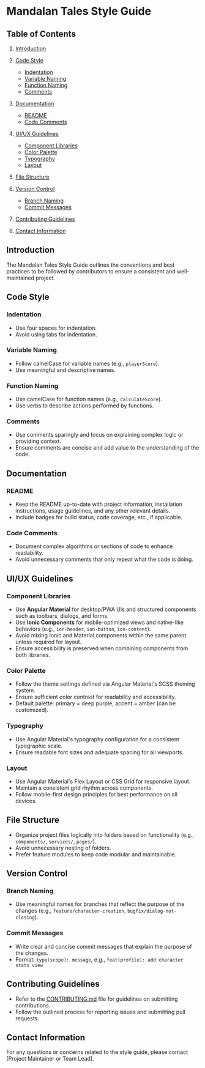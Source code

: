 # Mandalan Tales Style Guide

## Table of Contents

1. [Introduction](#introduction)
2. [Code Style](#code-style)

   * [Indentation](#indentation)
   * [Variable Naming](#variable-naming)
   * [Function Naming](#function-naming)
   * [Comments](#comments)
3. [Documentation](#documentation)

   * [README](#readme)
   * [Code Comments](#code-comments)
4. [UI/UX Guidelines](#uiux-guidelines)

   * [Component Libraries](#component-libraries)
   * [Color Palette](#color-palette)
   * [Typography](#typography)
   * [Layout](#layout)
5. [File Structure](#file-structure)
6. [Version Control](#version-control)

   * [Branch Naming](#branch-naming)
   * [Commit Messages](#commit-messages)
7. [Contributing Guidelines](#contributing-guidelines)
8. [Contact Information](#contact-information)

## Introduction

The Mandalan Tales Style Guide outlines the conventions and best practices to be followed by contributors to ensure a consistent and well-maintained project.

## Code Style

### Indentation

* Use four spaces for indentation.
* Avoid using tabs for indentation.

### Variable Naming

* Follow camelCase for variable names (e.g., `playerScore`).
* Use meaningful and descriptive names.

### Function Naming

* Use camelCase for function names (e.g., `calculateScore`).
* Use verbs to describe actions performed by functions.

### Comments

* Use comments sparingly and focus on explaining complex logic or providing context.
* Ensure comments are concise and add value to the understanding of the code.

## Documentation

### README

* Keep the README up-to-date with project information, installation instructions, usage guidelines, and any other relevant details.
* Include badges for build status, code coverage, etc., if applicable.

### Code Comments

* Document complex algorithms or sections of code to enhance readability.
* Avoid unnecessary comments that only repeat what the code is doing.

## UI/UX Guidelines

### Component Libraries

* Use **Angular Material** for desktop/PWA UIs and structured components such as toolbars, dialogs, and forms.
* Use **Ionic Components** for mobile-optimized views and native-like behaviors (e.g., `ion-header`, `ion-button`, `ion-content`).
* Avoid mixing Ionic and Material components within the same parent unless required for layout.
* Ensure accessibility is preserved when combining components from both libraries.

### Color Palette

* Follow the theme settings defined via Angular Material's SCSS theming system.
* Ensure sufficient color contrast for readability and accessibility.
* Default palette: primary = deep purple, accent = amber (can be customized).

### Typography

* Use Angular Material's typography configuration for a consistent typographic scale.
* Ensure readable font sizes and adequate spacing for all viewports.

### Layout

* Use Angular Material's Flex Layout or CSS Grid for responsive layout.
* Maintain a consistent grid rhythm across components.
* Follow mobile-first design principles for best performance on all devices.

## File Structure

* Organize project files logically into folders based on functionality (e.g., `components/`, `services/`, `pages/`).
* Avoid unnecessary nesting of folders.
* Prefer feature modules to keep code modular and maintainable.

## Version Control

### Branch Naming

* Use meaningful names for branches that reflect the purpose of the changes (e.g., `feature/character-creation`, `bugfix/dialog-not-closing`).

### Commit Messages

* Write clear and concise commit messages that explain the purpose of the changes.
* Format: `type(scope): message`, e.g., `feat(profile): add character stats view`

## Contributing Guidelines

* Refer to the [CONTRIBUTING.md](CONTRIBUTING.md) file for guidelines on submitting contributions.
* Follow the outlined process for reporting issues and submitting pull requests.

## Contact Information

For any questions or concerns related to the style guide, please contact \[Project Maintainer or Team Lead].
